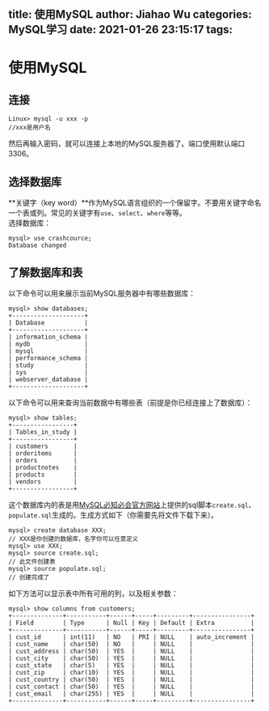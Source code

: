 title: 使用MySQL
author: Jiahao Wu
categories: MySQL学习
date: 2021-01-26 23:15:17
tags:
---
# 使用MySQL

## 连接

```Linux
Linux> mysql -u xxx -p
//xxx是用户名
```
然后再输入密码，就可以连接上本地的MySQL服务器了。端口使用默认端口3306。  

## 选择数据库

**关键字（key word）**作为MySQL语言组织的一个保留字。不要用关键字命名一个表或列。常见的关键字有``use``、``select``、``where``等等。  
选择数据库：
```MySQL
mysql> use crashcource;
Database changed
```


## 了解数据库和表

以下命令可以用来展示当前MySQL服务器中有哪些数据库：
```MySQL
mysql> show databases;
+--------------------+
| Database           |
+--------------------+
| information_schema |
| mydb               |
| mysql              |
| performance_schema |
| study              |
| sys                |
| webserver_database |
+--------------------+

```
以下命令可以用来查询当前数据中有哪些表（前提是你已经连接上了数据库）：
```MySQL
mysql> show tables;
+-----------------+
| Tables_in_study |
+-----------------+
| customers       |
| orderitems      |
| orders          |
| productnotes    |
| products        |
| vendors         |
+-----------------+
```
这个数据库内的表是用[MySQL必知必会官方网站](https://forta.com/books/0672327120/)上提供的sql脚本``create.sql``、``populate.sql``生成的。生成方式如下（你需要先将文件下载下来）。
```
mysql> create database XXX;
// XXX是你创建的数据库，名字你可以任意定义
mysql> use XXX;
mysql> source create.sql;
// 此文件创建表
mysql> source populate.sql; 
// 创建完成了
```
如下方法可以显示表中所有可用的列，以及相关参数：
```MySQL
mysql> show columns from customers;
+--------------+-----------+------+-----+---------+----------------+
| Field        | Type      | Null | Key | Default | Extra          |
+--------------+-----------+------+-----+---------+----------------+
| cust_id      | int(11)   | NO   | PRI | NULL    | auto_increment |
| cust_name    | char(50)  | NO   |     | NULL    |                |
| cust_address | char(50)  | YES  |     | NULL    |                |
| cust_city    | char(50)  | YES  |     | NULL    |                |
| cust_state   | char(5)   | YES  |     | NULL    |                |
| cust_zip     | char(10)  | YES  |     | NULL    |                |
| cust_country | char(50)  | YES  |     | NULL    |                |
| cust_contact | char(50)  | YES  |     | NULL    |                |
| cust_email   | char(255) | YES  |     | NULL    |                |
+--------------+-----------+------+-----+---------+----------------+
```